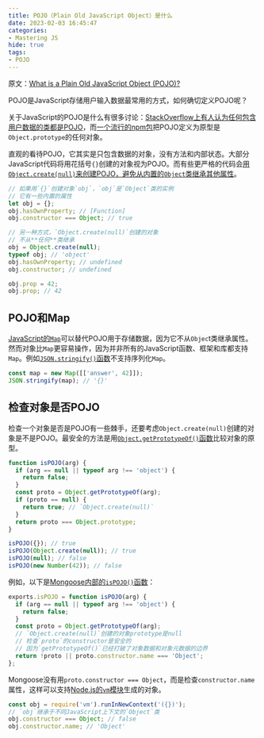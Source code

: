 ```yaml
---
title: POJO（Plain Old JavaScript Object）是什么
date: 2023-02-03 16:45:47
categories:
- Mastering JS
hide: true
tags:
- POJO
---
```


原文：[What is a Plain Old JavaScript Object (POJO)?](https://masteringjs.io/tutorials/fundamentals/pojo)

POJO是JavaScript存储用户输入数据最常用的方式，如何确切定义POJO呢？

<!-- more -->

关于JavaScript的POJO是什么有很多讨论：[StackOverflow上有人认为任何包含用户数据的类都是POJO](https://stackoverflow.com/questions/49630228/create-a-model-pojo-in-javascript)，而[一个流行的npm包](https://github.com/bttmly/is-pojo)把POJO定义为原型是`Object.prototype`的任何对象。

直观的看待POJO，它其实是只包含数据的对象，没有方法和内部状态。大部分JavaScript代码将用花括号`{}`创建的对象视为POJO。而有些更严格的代码会[用`Object.create(null)`来创建POJO，避免从内置的`Object`类继承其他属性](https://davidwalsh.name/object-create-null)。

```javascript
// 如果用`{}`创建对象`obj`，`obj`是`Object`类的实例
// 它有一些内置的属性
let obj = {};
obj.hasOwnProperty; // [Function]
obj.constructor === Object; // true

// 另一种方式，`Object.create(null)`创建的对象
// 不从**任何**类继承
obj = Object.create(null);
typeof obj; // 'object'
obj.hasOwnProperty; // undefined
obj.constructor; // undefined

obj.prop = 42;
obj.prop; // 42
```

## POJO和Map

[JavaScript的`Map`](http://thecodebarbarian.com/the-80-20-guide-to-maps-in-javascript.html)可以替代POJO用于存储数据，因为它不从`Objec`t类继承属性。然而对象比`Map`更容易操作，因为并非所有的JavaScript函数、框架和库都支持`Map`。例如[`JSON.stringify()`函数](http://thecodebarbarian.com/the-80-20-guide-to-json-stringify-in-javascript)不支持序列化`Map`。

```javascript
const map = new Map([['answer', 42]]);
JSON.stringify(map); // '{}'
```

## 检查对象是否POJO

检查一个对象是否是POJO有一些棘手，还要考虑`Object.create(null)`创建的对象是不是POJO。最安全的方法是用[`Object.getPrototypeOf()`函数](https://developer.mozilla.org/en-US/docs/Web/JavaScript/Reference/Global_Objects/Object/getPrototypeOf)比较对象的原型。

```javascript
function isPOJO(arg) {
  if (arg == null || typeof arg !== 'object') {
    return false;
  }
  const proto = Object.getPrototypeOf(arg);
  if (proto == null) {
    return true; // `Object.create(null)`
  }
  return proto === Object.prototype;
}

isPOJO({}); // true
isPOJO(Object.create(null)); // true
isPOJO(null); // false
isPOJO(new Number(42)); // false
```

例如，以下是[Mongoose内部的`isPOJO()`函数](https://github.com/Automattic/mongoose/blob/43b63ae8d18e49db3ddb56b4c843637339495a76/lib/utils.js#L505-L514)：

```javascript
exports.isPOJO = function isPOJO(arg) {
  if (arg == null || typeof arg !== 'object') {
    return false;
  }
  const proto = Object.getPrototypeOf(arg);
  // `Object.create(null)`创建的对象prototype是null
  // 检查`proto`的constructor是安全的
  // 因为`getPrototypeOf()`已经打破了对象数据和对象元数据的边界
  return !proto || proto.constructor.name === 'Object';
};
```

Mongoose没有用`proto.constructor === Object`，而是检查`constructor.name`属性，这样可以支持[Node.js的`vm`模块](https://www.w3schools.com/nodejs/ref_vm.asp)生成的对象。

```javascript
const obj = require('vm').runInNewContext('({})');
// `obj`继承于不同JavaScript上下文的`Object`类
obj.constructor === Object; // false
obj.constructor.name; // 'Object'
```